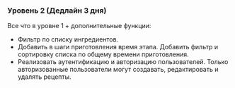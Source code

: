 ### Уровень 2 (Дедлайн 3 дня)
Все что в уровне 1 + дополнительные функции:
- Фильтр по списку ингредиентов.
- Добавить в шаги приготовления время этапа. Добавить фильтр и сортировку списка по общему времени приготовления. 
- Реализовать аутентификацию и авторизацию пользователей. Только авторизованные пользователи могут создавать, редактировать и удалять рецепты.